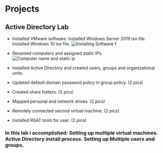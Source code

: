 # Projects
## Active Directory Lab
- Installed VMware software. Installed Windows Server 2019 iso file. Installed Windows 10 iso file. ![Installing Software 1](https://user-images.githubusercontent.com/78772836/222373149-84f4e00f-3b31-450e-bcfe-c0125149cf83.png)

- Renamed computers and assigned static IPs. ![Computer name and static ip](https://user-images.githubusercontent.com/78772836/222377325-c6051fb0-a66c-4cf6-8777-2a7a36e6c9d7.png)


- Installed Active Directory and created users, groups and organizational units.



- Updated default domain password policy in group policy.
(2 pics)
- Created share folders.
(2 pics)
- Mapped personal and network drives.
(2 pics)
- Remotely connected second virtual machine.
(2 pics)
- Installed RSAT tools for user.
(2 pics)
### In this lab i accomplished: Setting up multiple virtual machines. Active Directory install process. Setting up Multiple users and groups.

